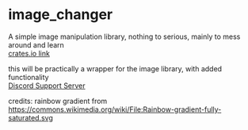 # image_changer
A simple image manipulation library, nothing to serious, mainly to mess around and learn  
[crates.io link](https://crates.io/crates/image_changer)



this will be practically a wrapper for the image library, with added functionality  
[Discord Support Server](https://discord.gg/RDy7X6jNd4)


credits: rainbow gradient from https://commons.wikimedia.org/wiki/File:Rainbow-gradient-fully-saturated.svg
